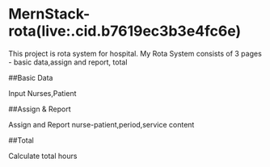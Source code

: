 # MernStack-rota(live:.cid.b7619ec3b3e4fc6e)
This project is rota system for hospital.
My Rota System consists of 3 pages - basic data,assign and report, total

##Basic Data

Input Nurses,Patient

##Assign & Report

Assign and Report nurse-patient,period,service content

##Total

Calculate total hours

